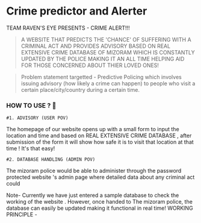 # Crime predictor and Alerter
TEAM RAVEN'S EYE PRESENTS -
  CRIME ALERT!!! 

> A WEBSITE THAT PREDICTS THE 'CHANCE' OF SUFFERING WITH A CRIMINAL ACT AND PROVIDES ADVISORY BASED  ON REAL  EXTENSIVE CRIME DATABASE OF MIZORAM WHICH IS CONSTANTLY UPDATED BY THE POLICE MAKING IT AN ALL TIME HELPING AID FOR THOSE CONCERNED ABOUT THIER LOVED ONES! 

> Problem statement targetted -  Predictive Policing which involves issuing advisory (how likely a crime can happen) to people who visit a certain place/city/country during a certain time.

### HOW TO USE ? 🤔
    #1. ADVISORY (USER POV)
The homepage of our website opens up with a small form to input the location and time and based on  REAL  EXTENSIVE CRIME DATABASE , after submission of the form it will show how safe it is to visit that location at that time ! It's that easy!

    #2. DATABASE HANDLING (ADMIN POV)

The mizoram police would be able to administer through the password protected website 's admin page where detailed data about any  criminal act could 

Note- Currently we have just entered a sample database to check the working of the website . However, once handed to The mizoram police, the database can easily be updated making it functional in real time!
WORKING PRINCIPLE -